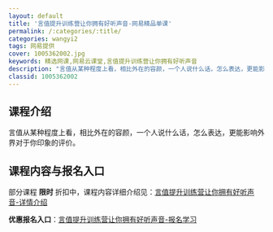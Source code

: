 ```yaml
---
layout: default
title: '言值提升训练营让你拥有好听声音-网易精品单课'
permalink: /:categories/:title/
categories: wangyi2
tags: 网易提供
cover: 1005362002.jpg
keywords: 精选网课,网易云课堂,言值提升训练营让你拥有好听声音
description: "言值从某种程度上看，相比外在的容颜，一个人说什么话，怎么表达，更能影响外界对于你印象的评价。言值提升训练营让你拥有好听声音"
classid: 1005362002
---
```


## 课程介绍

言值从某种程度上看，相比外在的容颜，一个人说什么话，怎么表达，更能影响外界对于你印象的评价。

## 课程内容与报名入口

部分课程 **限时** 折扣中，课程内容详细介绍见：[言值提升训练营让你拥有好听声音-详情介绍](https://study.163.com/course/introduction/1005362002.htm?share=1&shareId=1025206652&utm_campaign=share&utm_medium=iphoneShare&utm_source=&utm_u=1025206652)

**优惠报名入口**：[言值提升训练营让你拥有好听声音-报名学习](https://study.163.com/course/introduction/1005362002.htm?share=1&shareId=1025206652&utm_campaign=share&utm_medium=iphoneShare&utm_source=&utm_u=1025206652)

